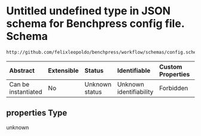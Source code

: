 # Untitled undefined type in JSON schema for Benchpress config file. Schema

```txt
http://github.com/felixleopoldo/benchpress/workflow/schemas/config.schema.json#/definitions/notears_dag_sampling/properties
```



| Abstract            | Extensible | Status         | Identifiable            | Custom Properties | Additional Properties | Access Restrictions | Defined In                                                              |
| :------------------ | :--------- | :------------- | :---------------------- | :---------------- | :-------------------- | :------------------ | :---------------------------------------------------------------------- |
| Can be instantiated | No         | Unknown status | Unknown identifiability | Forbidden         | Allowed               | none                | [newschema.schema.json\*](newschema.schema.json "open original schema") |

## properties Type

unknown
